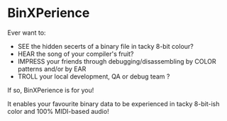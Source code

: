 BinXPerience
============

Ever want to: 
 - SEE the hidden secerts of a binary file in tacky 8-bit colour?
 - HEAR the song of your compiler's fruit?
 - IMPRESS your friends through debugging/disassembling by COLOR patterns and/or by EAR
 - TROLL your local development, QA or debug team ?

If so, BinXPerience is for you! 

It enables your favourite binary data to be experienced in tacky 8-bit-ish color and 100% MIDI-based audio!
